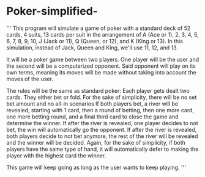 # Poker-simplified-
'''
This program will simulate a game of poker with a standard deck of 52 cards,
4 suits, 13 cards per suit in the arrangement of A (Ace or 1), 2, 3, 4, 5, 6, 
7, 8, 9, 10, J (Jack or 11), Q (Queen, or 12), and K (King or 13).
In this simulation, instead of Jack, Queen and King, we'll use 11, 12, and 13.

It will be a poker game between two players. One player will be the user and
the second will be a computerized opponent. Said opponent will play on its
own terms, meaning its moves will be made without taking into account the moves
of the user.

The rules will be the same as standard poker: 
    Each player gets dealt two cards.
    They either bet or fold.
        For the sake of simplicity, there will be no set bet amount and no
        all-in scenarios
    If both players bet, a river will be revealed, starting with 1 card, then
        a round of betting, then one more card, one more betting round, and a 
        final third card to close the game and determine the winner.
    If after the river is revealed, one player decides to not bet, the win will
        automatically go the opponent.
    If after the river is revealed, both players decide to not bet anymore, the
        rest of the river will be revealed and the winner will be decided.
    Again, for the sake of simplicity, if both players have the same type of
    hand, it will automatically defer to making the player with the highest 
    card the winner.

This game will keep going as long as the user wants to keep playing.
'''
